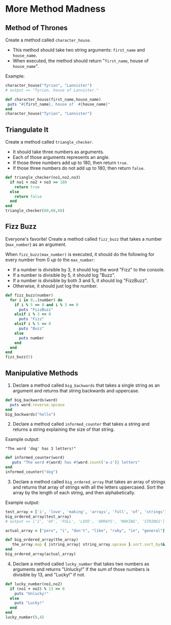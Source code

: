 # More Method Madness

## Method of Thrones

Create a method called `character_house`.
* This method should take two string arguments: `first_name` and `house_name`.
* When executed, the method should return "`first_name`, house of `house_name`".

Example:
```ruby
character_house("Tyrion", "Lannister")
# output => "Tyrion, house of Lannister."
```
```ruby
def character_house(first_name,house_name)
 puts "#{first_name}, house of  #{house_name}"
end
character_house("Tyrion", "Lannister")
```

## Triangulate It

Create a method called `triangle_checker`.
* It should take three numbers as arguments.
* Each of those arguments represents an angle.
* If those three numbers add up to 180, then return `true`.
* If those three numbers do not add up to 180, then return `false`.

```ruby
def triangle_checker(no1,no2,no3)
  if no1 + no2 + no3 == 180 
    return true 
  else
    return false
  end
end
triangle_checker(60,60,60)
```

## Fizz Buzz

Everyone's favorite! Create a method called `fizz_buzz` that takes a number (`max_number`) as an argument.

When `fizz_buzz(max_number)` is executed, it should do the following for every number from 0 *up to* the `max_number`:
* If a number is divisible by 3, it should log the word "Fizz" to the console.
* If a number is divisible by 5, it should log "Buzz".
* If a number is divisible by both 3 and 5, it should log "FizzBuzz".
* Otherwise, it should just log the number.
```ruby
def fizz_buzz(number)
  for i in 0..(number) do 
    if i % 5 == 0 and i % 3 == 0
      puts "FizzBuzz"    
    elsif i % 3 == 0 
      puts "Fizz"
    elsif i % 5 == 0 
      puts "Buzz"
    else 
      puts number
    end
  end
end
fizz_buzz(5)
```
## Manipulative Methods

1. Declare a method called `big_backwards` that takes a single string as an argument and returns that string backwards and uppercase.

```ruby
def big_backwards(word)
  puts word.reverse.upcase
end
big_backwards("hello")
```

2. Declare a method called `informed_counter` that takes a string and returns a string explaining the size of that string.

Example output:
```
"The word 'dog' has 3 letters!"
```
```ruby
def informed_counter(word)
   puts "The word #{word} has #{word.count('a-z')} letters"
end
informed_counter("dog")
```

3. Declare a method called `big_ordered_array` that takes an array of strings and returns that array of strings with all the letters uppercased. Sort the array by the length of each string, and then alphabetically.

Example output:
```ruby
test_array = ['i', 'love', 'making', 'arrays', 'full', 'of', 'strings']
big_ordered_array(test_array)
# output => ['I', 'OF', 'FULL', 'LOVE', 'ARRAYS', 'MAKING', 'STRINGS']
```
```ruby
actual_array = ["pero", "i", "don't", "like", "ruby", "in", "general"]

def big_ordered_array(the_array)
   the_array.map { |string_array| string_array.upcase }.sort.sort_by(&:length)
end
big_ordered_array(actual_array)
```

4. Declare a method called `lucky_number` that takes two numbers as arguments and returns "Unlucky!" if the sum of those numbers is divisible by 13, and "Lucky!" if not.

```ruby
def lucky_number(no1,no2)
  if (no1 + no2) % 13 == 0 
    puts "Unlucky!"
  else 
    puts "Lucky!"
  end
end
lucky_number(9,4)
```
